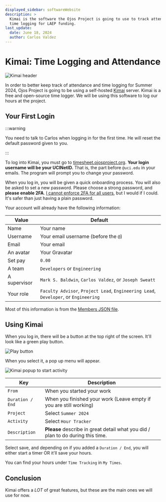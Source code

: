 ```yaml
---
displayed_sidebar: softwareWebsite
description: >
  Kimai is the software the Ojos Project is going to use to track attendance and
  time logging for LAEP funding.
last_update:
  date: June 18, 2024
  author: Carlos Valdez
---
```

# Kimai: Time Logging and Attendance

![Kimai header](https://raw.githubusercontent.com/kimai/images/main/repository-header.png)

In order to better keep track of attendance and time logging for Summer 2024,
Ojos Project is going to be using a self-hosted [Kimai](https://kimai.org/) server.
Kimai is a free and open-source time logger. We will be using this software to
log our hours at the project.

## Your First Login

:::warning

You need to talk to Carlos when logging in for the first time. He will reset
the default password given to you.

:::

To log into Kimai, you must go to
[timesheet.ojosproject.org](https://timesheet.ojosproject.org). **Your login username
will be your UCINetID.** That is, the part before `@uci.edu` in your emails. The
program will prompt you to change your password.

When you log in, you will be given a quick onboarding process. You will also be
asked to set a new password. Please choose a strong password, and **please
enable 2FA**.
[I cannot enforce 2FA for all users](https://github.com/kimai/kimai/issues/4070),
but I would if I could. It's safer than just having a plain password.

Your account will already have the following information:

| Value        | Default                                                                              |
| ------------ | ------------------------------------------------------------------------------------ |
| Name         | Your name                                                                            |
| Username     | Your email username (before the `@`)                                                 |
| Email        | Your email                                                                           |
| An avatar    | Your Gravatar                                                                        |
| Set pay      | `0.00`                                                                               |
| A team       | `Developers` or `Engineering`                                                        |
| A supervisor | `Mark S. Baldwin`, `Carlos Valdez`, or `Joseph Sweatt`                               |
| Your role    | `Faculty Advisor`, `Project Lead`, `Engineering Lead`, `Developer`, or `Engineering` |

Most of this information is from the [Members JSON file](/docs/website/members-json).

## Using Kimai

When you log in, there will be a button at the top right of the screen. It'll
look like a green play button.

![Play button](@site/static/images/kimai-play-button.png)

When you select it, a pop up menu will appear.

![Kimai popup to start activity](@site/static/images/kimai-input-hours-menu.png)

| Key              | Description                                                                     |
| ---------------- | ------------------------------------------------------------------------------- |
| `From`           | When you started your work                                                      |
| `Duration / End` | When you finished your work (Leave empty if you are still working)              |
| `Project`        | Select `Summer 2024`                                                            |
| `Activity`       | Select `Hour Tracker`                                                           |
| `Description`    | **Please** describe in great detail what you did / plan to do during this time. |

Select save, and depending on if you added a `Duration / End`, you will either
start a timer OR it'll save your hours.

You can find your hours under `Time Tracking` in `My Times`.

## Conclusion

Kimai offers a *LOT* of great features, but these are the main ones we will use
for now.
